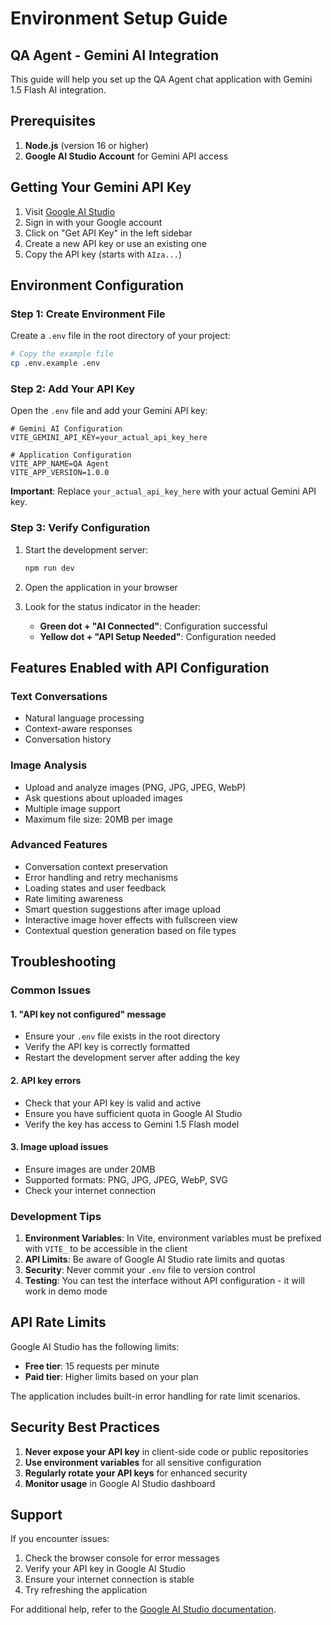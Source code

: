 # Environment Setup Guide

## QA Agent - Gemini AI Integration

This guide will help you set up the QA Agent chat application with Gemini 1.5 Flash AI integration.

## Prerequisites

1. **Node.js** (version 16 or higher)
2. **Google AI Studio Account** for Gemini API access

## Getting Your Gemini API Key

1. Visit [Google AI Studio](https://aistudio.google.com/)
2. Sign in with your Google account
3. Click on "Get API Key" in the left sidebar
4. Create a new API key or use an existing one
5. Copy the API key (starts with `AIza...`)

## Environment Configuration

### Step 1: Create Environment File

Create a `.env` file in the root directory of your project:

```bash
# Copy the example file
cp .env.example .env
```

### Step 2: Add Your API Key

Open the `.env` file and add your Gemini API key:

```env
# Gemini AI Configuration
VITE_GEMINI_API_KEY=your_actual_api_key_here

# Application Configuration
VITE_APP_NAME=QA Agent
VITE_APP_VERSION=1.0.0
```

**Important**: Replace `your_actual_api_key_here` with your actual Gemini API key.

### Step 3: Verify Configuration

1. Start the development server:
   ```bash
   npm run dev
   ```

2. Open the application in your browser
3. Look for the status indicator in the header:
   - **Green dot + "AI Connected"**: Configuration successful
   - **Yellow dot + "API Setup Needed"**: Configuration needed

## Features Enabled with API Configuration

### Text Conversations
- Natural language processing
- Context-aware responses
- Conversation history

### Image Analysis
- Upload and analyze images (PNG, JPG, JPEG, WebP)
- Ask questions about uploaded images
- Multiple image support
- Maximum file size: 20MB per image

### Advanced Features
- Conversation context preservation
- Error handling and retry mechanisms
- Loading states and user feedback
- Rate limiting awareness
- Smart question suggestions after image upload
- Interactive image hover effects with fullscreen view
- Contextual question generation based on file types

## Troubleshooting

### Common Issues

#### 1. "API key not configured" message
- Ensure your `.env` file exists in the root directory
- Verify the API key is correctly formatted
- Restart the development server after adding the key

#### 2. API key errors
- Check that your API key is valid and active
- Ensure you have sufficient quota in Google AI Studio
- Verify the key has access to Gemini 1.5 Flash model

#### 3. Image upload issues
- Ensure images are under 20MB
- Supported formats: PNG, JPG, JPEG, WebP, SVG
- Check your internet connection

### Development Tips

1. **Environment Variables**: In Vite, environment variables must be prefixed with `VITE_` to be accessible in the client
2. **API Limits**: Be aware of Google AI Studio rate limits and quotas
3. **Security**: Never commit your `.env` file to version control
4. **Testing**: You can test the interface without API configuration - it will work in demo mode

## API Rate Limits

Google AI Studio has the following limits:
- **Free tier**: 15 requests per minute
- **Paid tier**: Higher limits based on your plan

The application includes built-in error handling for rate limit scenarios.

## Security Best Practices

1. **Never expose your API key** in client-side code or public repositories
2. **Use environment variables** for all sensitive configuration
3. **Regularly rotate your API keys** for enhanced security
4. **Monitor usage** in Google AI Studio dashboard

## Support

If you encounter issues:

1. Check the browser console for error messages
2. Verify your API key in Google AI Studio
3. Ensure your internet connection is stable
4. Try refreshing the application

For additional help, refer to the [Google AI Studio documentation](https://ai.google.dev/docs). 